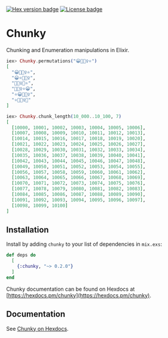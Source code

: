 [![Hex version badge](https://img.shields.io/hexpm/v/chunky.svg)](https://hex.pm/packages/chunky)
[![License badge](https://img.shields.io/hexpm/l/chunky.svg)](https://github.com/patricknevindwyer/chunky/blob/master/LICENSE)

# Chunky

Chunking and Enumeration manipulations in Elixir.

```elixir
iex> Chunky.permutations("😀🤷🏽‍♀️⭐️")
[
  "😀🤷🏽‍♀️⭐️", 
  "😀⭐️🤷🏽‍♀️", 
  "🤷🏽‍♀️😀⭐️", 
  "🤷🏽‍♀️⭐️😀", 
  "⭐️😀🤷🏽‍♀️", 
  "⭐️🤷🏽‍♀️😀"
]

iex> Chunky.chunk_length(10_000..10_100, 7)
[
  [10000, 10001, 10002, 10003, 10004, 10005, 10006],
  [10007, 10008, 10009, 10010, 10011, 10012, 10013],
  [10014, 10015, 10016, 10017, 10018, 10019, 10020],
  [10021, 10022, 10023, 10024, 10025, 10026, 10027],
  [10028, 10029, 10030, 10031, 10032, 10033, 10034], 
  [10035, 10036, 10037, 10038, 10039, 10040, 10041],
  [10042, 10043, 10044, 10045, 10046, 10047, 10048],
  [10049, 10050, 10051, 10052, 10053, 10054, 10055],
  [10056, 10057, 10058, 10059, 10060, 10061, 10062],
  [10063, 10064, 10065, 10066, 10067, 10068, 10069],
  [10070, 10071, 10072, 10073, 10074, 10075, 10076],
  [10077, 10078, 10079, 10080, 10081, 10082, 10083],
  [10084, 10085, 10086, 10087, 10088, 10089, 10090],
  [10091, 10092, 10093, 10094, 10095, 10096, 10097],
  [10098, 10099, 10100]
]
```

## Installation

Install by adding `chunky` to your list of dependencies in `mix.exs`:

```elixir
def deps do
  [
    {:chunky, "~> 0.2.0"}
  ]
end
```

Chunky documentation can be found on Hexdocs at [https://hexdocs.pm/chunky](https://hexdocs.pm/chunky).


## Documentation

See [Chunky on Hexdocs](https://hexdocs.pm/chunky).
